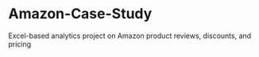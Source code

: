 # Amazon-Case-Study
Excel-based analytics project on Amazon product reviews, discounts, and pricing
